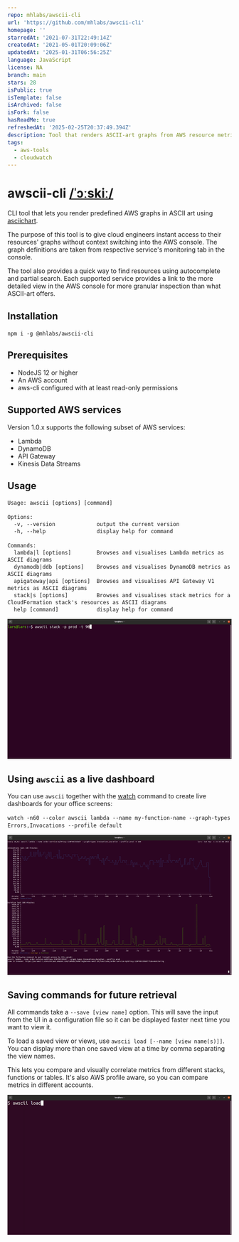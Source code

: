 ```yaml
---
repo: mhlabs/awscii-cli
url: 'https://github.com/mhlabs/awscii-cli'
homepage: ''
starredAt: '2021-07-31T22:49:14Z'
createdAt: '2021-05-01T20:09:06Z'
updatedAt: '2025-01-31T06:56:25Z'
language: JavaScript
license: NA
branch: main
stars: 28
isPublic: true
isTemplate: false
isArchived: false
isFork: false
hasReadMe: true
refreshedAt: '2025-02-25T20:37:49.394Z'
description: Tool that renders ASCII-art graphs from AWS resource metrics
tags:
  - aws-tools
  - cloudwatch
---
```


# awscii-cli [/ˈɔːskiː/](http://ipa-reader.xyz/?text=%CB%88%C9%94%CB%90ski%CB%90)

CLI tool that lets you render predefined AWS graphs in ASCII art using [asciichart](https://www.npmjs.com/package/asciichart).

The purpose of this tool is to give cloud engineers instant access to their resources' graphs without context switching into the AWS console. The graph definitions are taken from respective service's monitoring tab in the console.

The tool also provides a quick way to find resources using autocomplete and partial search. Each supported service provides a link to the more detailed view in the AWS console for more granular inspection than what ASCII-art offers.

## Installation
`npm i -g @mhlabs/awscii-cli`

## Prerequisites
* NodeJS 12 or higher
* An AWS account
* aws-cli configured with at least read-only permissions

## Supported AWS services

Version 1.0.x supports the following subset of AWS services:
* Lambda
* DynamoDB
* API Gateway
* Kinesis Data Streams

## Usage
```
Usage: awscii [options] [command]

Options:
  -v, --version             output the current version
  -h, --help                display help for command

Commands:
  lambda|l [options]        Browses and visualises Lambda metrics as ASCII diagrams
  dynamodb|ddb [options]    Browses and visualises DynamoDB metrics as ASCII diagrams
  apigateway|api [options]  Browses and visualises API Gateway V1 metrics as ASCII diagrams
  stack|s [options]         Browses and visualises stack metrics for a CloudFormation stack's resources as ASCII diagrams
  help [command]            display help for command   
```
![Demo](https://raw.githubusercontent.com/mhlabs/awscii-cli/main/images/demo.gif)

## Using `awscii` as a live dashboard
You can use `awscii` together with the [watch](https://linuxize.com/post/linux-watch-command/) command to create live dashboards for your office screens:

`watch -n60 --color awscii lambda --name my-function-name --graph-types Errors,Invocations --profile default`

![Demo](https://raw.githubusercontent.com/mhlabs/awscii-cli/main/images/demo2.gif)

## Saving commands for future retrieval
All commands take a `--save [view name]` option. This will save the input from the UI in a configuration file so it can be displayed faster next time you want to view it.

To load a saved view or views, use `awscii load [--name [view name(s)]]`. You can display more than one saved view at a time by comma separating the view names.

This lets you compare and visually correlate metrics from different stacks, functions or tables. It's also AWS profile aware, so you can compare metrics in different accounts.

![Demo](https://raw.githubusercontent.com/mhlabs/awscii-cli/main/images/demo3.gif)
